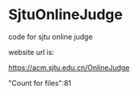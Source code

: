 # SjtuOnlineJudge
code for sjtu online judge

website url is:

https://acm.sjtu.edu.cn/OnlineJudge

"Count for files":81
